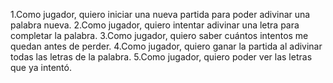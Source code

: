 1.Como jugador, quiero iniciar una nueva partida para poder adivinar una palabra nueva.
2.Como jugador, quiero intentar adivinar una letra para completar la palabra.
3.Como jugador, quiero saber cuántos intentos me quedan antes de perder.
4.Como jugador, quiero ganar la partida al adivinar todas las letras de la palabra.
5.Como jugador, quiero poder ver las letras que ya intentó.
